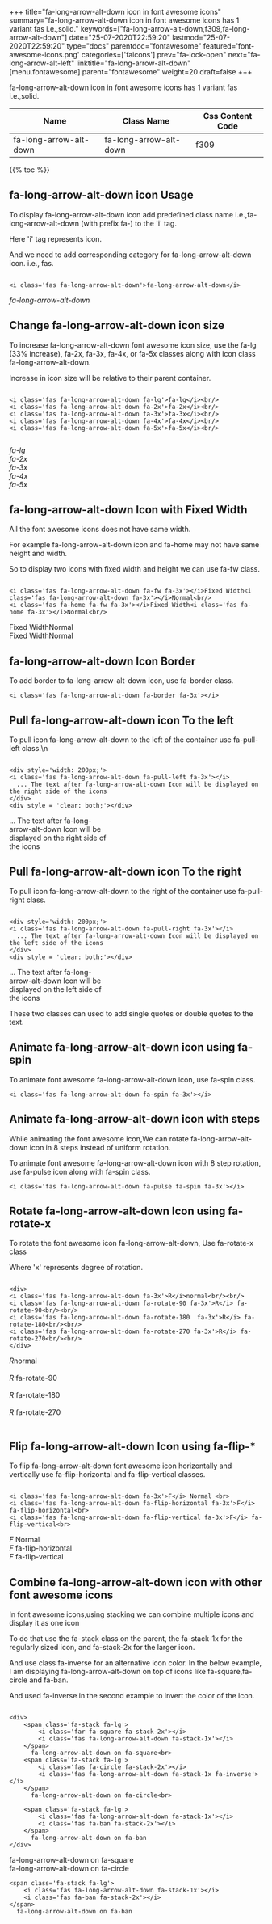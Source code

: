 +++
title="fa-long-arrow-alt-down icon in font awesome icons"
summary="fa-long-arrow-alt-down icon in font awesome icons has 1 variant fas i.e.,solid."
keywords=["fa-long-arrow-alt-down,f309,fa-long-arrow-alt-down"]
date="25-07-2020T22:59:20"
lastmod="25-07-2020T22:59:20"
type="docs"
parentdoc="fontawesome"
featured='font-awesome-icons.png'
categories=['faicons']
prev="fa-lock-open"
next="fa-long-arrow-alt-left"
linktitle="fa-long-arrow-alt-down"
[menu.fontawesome]
parent="fontawesome"
weight=20
draft=false
+++


fa-long-arrow-alt-down icon in font awesome icons has 1 variant fas i.e.,solid.

<div class='table-responsive'><table class='table'><thead><tr><th>Name</th><th>Class Name</th><th>Css Content Code</th></tr></thead><tbody><tr><td>fa-long-arrow-alt-down</td><td>fa-long-arrow-alt-down</td><td>f309</td></tr></tbody></table></div>


{{% toc %}}


## fa-long-arrow-alt-down icon Usage

To display fa-long-arrow-alt-down icon add predefined class name i.e.,fa-long-arrow-alt-down (with prefix fa-) to the 'i' tag.

Here 'i' tag represents icon.

And we need to add corresponding category for fa-long-arrow-alt-down icon. i.e., fas.


```

<i class='fas fa-long-arrow-alt-down'>fa-long-arrow-alt-down</i>
```

<i class='fas fa-long-arrow-alt-down'>fa-long-arrow-alt-down</i>




## Change fa-long-arrow-alt-down icon size
To increase fa-long-arrow-alt-down font awesome icon size, use the fa-lg (33% increase), fa-2x, fa-3x, fa-4x, or fa-5x classes along with icon class fa-long-arrow-alt-down.

Increase in icon size will be relative to their parent container. 

```

<i class='fas fa-long-arrow-alt-down fa-lg'>fa-lg</i><br/>
<i class='fas fa-long-arrow-alt-down fa-2x'>fa-2x</i><br/>
<i class='fas fa-long-arrow-alt-down fa-3x'>fa-3x</i><br/>
<i class='fas fa-long-arrow-alt-down fa-4x'>fa-4x</i><br/>
<i class='fas fa-long-arrow-alt-down fa-5x'>fa-5x</i><br/>
            
```

<i class='fas fa-long-arrow-alt-down fa-lg'>fa-lg</i><br/>
<i class='fas fa-long-arrow-alt-down fa-2x'>fa-2x</i><br/>
<i class='fas fa-long-arrow-alt-down fa-3x'>fa-3x</i><br/>
<i class='fas fa-long-arrow-alt-down fa-4x'>fa-4x</i><br/>
<i class='fas fa-long-arrow-alt-down fa-5x'>fa-5x</i><br/>
            



## fa-long-arrow-alt-down Icon with Fixed Width 

All the font awesome icons does not have same width.

For example fa-long-arrow-alt-down icon and fa-home may not have same height and width.

So to display two icons with fixed width and height we can use fa-fw class.


```

<i class='fas fa-long-arrow-alt-down fa-fw fa-3x'></i>Fixed Width<i class='fas fa-long-arrow-alt-down fa-3x'></i>Normal<br/>
<i class='fas fa-home fa-fw fa-3x'></i>Fixed Width<i class='fas fa-home fa-3x'></i>Normal<br/>
```

<i class='fas fa-long-arrow-alt-down fa-fw fa-3x'></i>Fixed Width<i class='fas fa-long-arrow-alt-down fa-3x'></i>Normal<br/>
<i class='fas fa-home fa-fw fa-3x'></i>Fixed Width<i class='fas fa-home fa-3x'></i>Normal<br/>



## fa-long-arrow-alt-down Icon Border 

To add border to fa-long-arrow-alt-down icon, use fa-border class.


```
<i class='fas fa-long-arrow-alt-down fa-border fa-3x'></i>

```
<i class='fas fa-long-arrow-alt-down fa-border fa-3x'></i>





## Pull fa-long-arrow-alt-down icon To the left

To pull icon fa-long-arrow-alt-down to the left of the container use fa-pull-left class.\n

```

<div style='width: 200px;'>
<i class='fas fa-long-arrow-alt-down fa-pull-left fa-3x'></i>
  ... The text after fa-long-arrow-alt-down Icon will be displayed on the right side of the icons
</div>
<div style = 'clear: both;'></div>
```

<div style='width: 200px;'>
<i class='fas fa-long-arrow-alt-down fa-pull-left fa-3x'></i>
  ... The text after fa-long-arrow-alt-down Icon will be displayed on the right side of the icons
</div>
<div style = 'clear: both;'></div>




## Pull fa-long-arrow-alt-down icon To the right
To pull icon fa-long-arrow-alt-down to the right of the container use fa-pull-right class.

```

<div style='width: 200px;'>
<i class='fas fa-long-arrow-alt-down fa-pull-right fa-3x'></i>
  ... The text after fa-long-arrow-alt-down Icon will be displayed on the left side of the icons
</div>
<div style = 'clear: both;'></div>
```

<div style='width: 200px;'>
<i class='fas fa-long-arrow-alt-down fa-pull-right fa-3x'></i>
  ... The text after fa-long-arrow-alt-down Icon will be displayed on the left side of the icons
</div>
<div style = 'clear: both;'></div>

These two classes can used to add single quotes or double quotes to the text.


## Animate fa-long-arrow-alt-down icon using fa-spin
To animate font awesome fa-long-arrow-alt-down icon, use fa-spin class.

```
<i class='fas fa-long-arrow-alt-down fa-spin fa-3x'></i>
```
<i class='fas fa-long-arrow-alt-down fa-spin fa-3x'></i>




## Animate fa-long-arrow-alt-down icon with steps
While animating the font awesome icon,We can rotate fa-long-arrow-alt-down icon in 8 steps instead of uniform rotation.

To animate font awesome fa-long-arrow-alt-down icon with 8 step rotation, use fa-pulse icon along with fa-spin class.


```
<i class='fas fa-long-arrow-alt-down fa-pulse fa-spin fa-3x'></i>

```
<i class='fas fa-long-arrow-alt-down fa-pulse fa-spin fa-3x'></i>





## Rotate fa-long-arrow-alt-down Icon using fa-rotate-x
To rotate the font awesome icon fa-long-arrow-alt-down, Use fa-rotate-x class

Where 'x' represents degree of rotation.


```

<div>
<i class='fas fa-long-arrow-alt-down fa-3x'>R</i>normal<br/><br/>
<i class='fas fa-long-arrow-alt-down fa-rotate-90 fa-3x'>R</i> fa-rotate-90<br/><br/> 
<i class='fas fa-long-arrow-alt-down fa-rotate-180  fa-3x'>R</i> fa-rotate-180<br/><br/> 
<i class='fas fa-long-arrow-alt-down fa-rotate-270 fa-3x'>R</i> fa-rotate-270<br/><br/>
</div>
```

<div>
<i class='fas fa-long-arrow-alt-down fa-3x'>R</i>normal<br/><br/>
<i class='fas fa-long-arrow-alt-down fa-rotate-90 fa-3x'>R</i> fa-rotate-90<br/><br/> 
<i class='fas fa-long-arrow-alt-down fa-rotate-180  fa-3x'>R</i> fa-rotate-180<br/><br/> 
<i class='fas fa-long-arrow-alt-down fa-rotate-270 fa-3x'>R</i> fa-rotate-270<br/><br/>
</div>




## Flip fa-long-arrow-alt-down Icon using fa-flip-*
To flip fa-long-arrow-alt-down font awesome icon horizontally and vertically use fa-flip-horizontal and fa-flip-vertical classes. 

```

<i class='fas fa-long-arrow-alt-down fa-3x'>F</i> Normal <br>
<i class='fas fa-long-arrow-alt-down fa-flip-horizontal fa-3x'>F</i> fa-flip-horizontal<br>
<i class='fas fa-long-arrow-alt-down fa-flip-vertical fa-3x'>F</i> fa-flip-vertical<br>
```

<i class='fas fa-long-arrow-alt-down fa-3x'>F</i> Normal <br>
<i class='fas fa-long-arrow-alt-down fa-flip-horizontal fa-3x'>F</i> fa-flip-horizontal<br>
<i class='fas fa-long-arrow-alt-down fa-flip-vertical fa-3x'>F</i> fa-flip-vertical<br>




## Combine fa-long-arrow-alt-down icon with other font awesome icons
In font awesome icons,using stacking we can combine multiple icons and display it as one icon 

To do that use the fa-stack class on the parent, the fa-stack-1x for the regularly sized icon, and fa-stack-2x for the larger icon.

And use class fa-inverse for an alternative icon color. 
In the below example, I am displaying fa-long-arrow-alt-down on top of icons like fa-square,fa-circle and fa-ban.

And used fa-inverse in the second example to invert the color of the icon.

```

<div>
    <span class='fa-stack fa-lg'>
        <i class='far fa-square fa-stack-2x'></i>
        <i class='fas fa-long-arrow-alt-down fa-stack-1x'></i>
    </span>
      fa-long-arrow-alt-down on fa-square<br>
    <span class='fa-stack fa-lg'>
        <i class='fas fa-circle fa-stack-2x'></i>
        <i class='fas fa-long-arrow-alt-down fa-stack-1x fa-inverse'></i>
    </span>
      fa-long-arrow-alt-down on fa-circle<br>

    <span class='fa-stack fa-lg'>
        <i class='fas fa-long-arrow-alt-down fa-stack-1x'></i>
        <i class='fas fa-ban fa-stack-2x'></i>
    </span>
      fa-long-arrow-alt-down on fa-ban
</div>
```

<div>
    <span class='fa-stack fa-lg'>
        <i class='far fa-square fa-stack-2x'></i>
        <i class='fas fa-long-arrow-alt-down fa-stack-1x'></i>
    </span>
      fa-long-arrow-alt-down on fa-square<br>
    <span class='fa-stack fa-lg'>
        <i class='fas fa-circle fa-stack-2x'></i>
        <i class='fas fa-long-arrow-alt-down fa-stack-1x fa-inverse'></i>
    </span>
      fa-long-arrow-alt-down on fa-circle<br>

    <span class='fa-stack fa-lg'>
        <i class='fas fa-long-arrow-alt-down fa-stack-1x'></i>
        <i class='fas fa-ban fa-stack-2x'></i>
    </span>
      fa-long-arrow-alt-down on fa-ban
</div>






